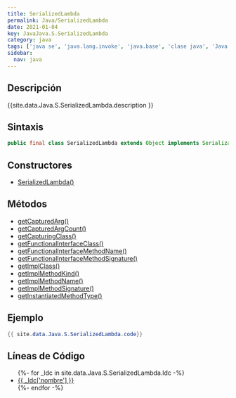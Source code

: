 ```yaml
---
title: SerializedLambda
permalink: Java/SerializedLambda
date: 2021-01-04
key: JavaJava.S.SerializedLambda
category: java
tags: ['java se', 'java.lang.invoke', 'java.base', 'clase java', 'Java 1.8']
sidebar: 
  nav: java
---
```


## Descripción
{{site.data.Java.S.SerializedLambda.description }}

## Sintaxis
~~~java
public final class SerializedLambda extends Object implements Serializable
~~~

## Constructores
* [SerializedLambda()](/Java/SerializedLambda/SerializedLambda/)

## Métodos
* [getCapturedArg()](/Java/SerializedLambda/getCapturedArg)
* [getCapturedArgCount()](/Java/SerializedLambda/getCapturedArgCount)
* [getCapturingClass()](/Java/SerializedLambda/getCapturingClass)
* [getFunctionalInterfaceClass()](/Java/SerializedLambda/getFunctionalInterfaceClass)
* [getFunctionalInterfaceMethodName()](/Java/SerializedLambda/getFunctionalInterfaceMethodName)
* [getFunctionalInterfaceMethodSignature()](/Java/SerializedLambda/getFunctionalInterfaceMethodSignature)
* [getImplClass()](/Java/SerializedLambda/getImplClass)
* [getImplMethodKind()](/Java/SerializedLambda/getImplMethodKind)
* [getImplMethodName()](/Java/SerializedLambda/getImplMethodName)
* [getImplMethodSignature()](/Java/SerializedLambda/getImplMethodSignature)
* [getInstantiatedMethodType()](/Java/SerializedLambda/getInstantiatedMethodType)

## Ejemplo
~~~java
{{ site.data.Java.S.SerializedLambda.code}}
~~~

## Líneas de Código
<ul>
{%- for _ldc in site.data.Java.S.SerializedLambda.ldc -%}
   <li>
       <a href="{{_ldc['url'] }}">{{ _ldc['nombre'] }}</a>
   </li>
{%- endfor -%}
</ul>

